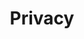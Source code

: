 ---
description:
    "Your privacy is essential, and you should always know what's happening behind the scenes.
    Learn how I collect, use, disclose, transfer, and store your information."
layout: "privacy"
secret_message: "Wakfu: On dit UN tentacule et UNE cervelle de Iop!"
title: "Privacy"
---
